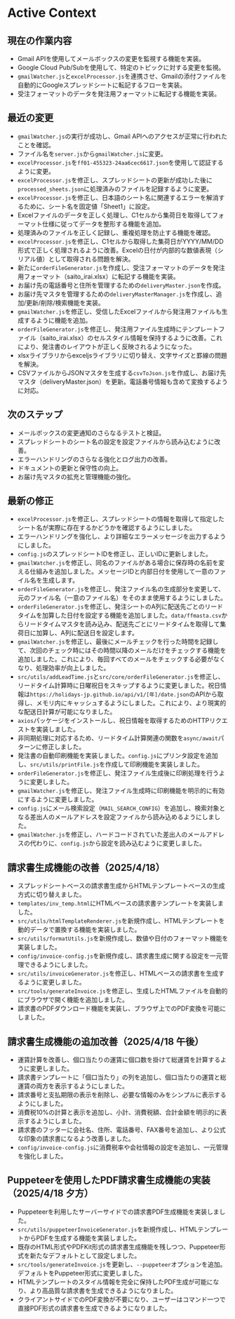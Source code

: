 # Active Context

## 現在の作業内容
- Gmail APIを使用してメールボックスの変更を監視する機能を実装。
- Google Cloud Pub/Subを使用して、特定のトピックに対する変更を監視。
- `gmailWatcher.js`と`excelProcessor.js`を連携させ、Gmailの添付ファイルを自動的にGoogleスプレッドシートに転記するフローを実装。
- 受注フォーマットのデータを発注用フォーマットに転記する機能を実装。

## 最近の変更
- `gmailWatcher.js`の実行が成功し、Gmail APIへのアクセスが正常に行われたことを確認。
- ファイル名を`server.js`から`gmailWatcher.js`に変更。
- `excelProcessor.js`を`ff01-455323-24aa6cec6617.json`を使用して認証するように変更。
- `excelProcessor.js`を修正し、スプレッドシートの更新が成功した後に`processed_sheets.json`に処理済みのファイルを記録するように変更。
- `excelProcessor.js`を修正し、日本語のシート名に関連するエラーを解消するために、シート名を固定値「Sheet1」に設定。
- Excelファイルのデータを正しく処理し、C1セルから集荷日を取得してフォーマット仕様に従ってデータを整形する機能を追加。
- 処理済みのファイルを正しく記録し、重複処理を防止する機能を確認。
- `excelProcessor.js`を修正し、C1セルから取得した集荷日がYYYY/MM/DD形式で正しく処理されるように改善。Excelの日付が内部的な数値表現（シリアル値）として取得される問題を解決。
- 新たに`orderFileGenerator.js`を作成し、受注フォーマットのデータを発注用フォーマット（saito_irai.xlsx）に転記する機能を実装。
- お届け先の電話番号と住所を管理するための`deliveryMaster.json`を作成。
- お届け先マスタを管理するための`deliveryMasterManager.js`を作成し、追加/更新/削除/検索機能を実装。
- `gmailWatcher.js`を修正し、受信したExcelファイルから発注用ファイルも生成するように機能を追加。
- `orderFileGenerator.js`を修正し、発注用ファイル生成時にテンプレートファイル（saito_irai.xlsx）のセルスタイル情報を保持するように改善。これにより、発注書のレイアウトが正しく反映されるようになった。
- xlsxライブラリからexceljsライブラリに切り替え、文字サイズと罫線の問題を解決。
- CSVファイルからJSONマスタを生成する`csvToJson.js`を作成し、お届け先マスタ（deliveryMaster.json）を更新。電話番号情報も含めて変換するように対応。

## 次のステップ
- メールボックスの変更通知のさらなるテストと検証。
- スプレッドシートのシート名の設定を設定ファイルから読み込むように改善。
- エラーハンドリングのさらなる強化とログ出力の改善。
- ドキュメントの更新と保守性の向上。
- お届け先マスタの拡充と管理機能の強化。

## 最新の修正
- `excelProcessor.js`を修正し、スプレッドシートの情報を取得して指定したシート名が実際に存在するかどうかを確認するようにしました。
- エラーハンドリングを強化し、より詳細なエラーメッセージを出力するようにしました。
- `config.js`のスプレッドシートIDを修正し、正しいIDに更新しました。
- `gmailWatcher.js`を修正し、同名のファイルがある場合に保存時の名前を変える仕組みを追加しました。メッセージIDと内部日付を使用して一意のファイル名を生成します。
- `orderFileGenerator.js`を修正し、発注ファイル名の生成部分を変更して、元のファイル名（一意のファイル名）をそのまま使用するようにしました。
- `orderFileGenerator.js`を修正し、発注シートのA列に配送先ごとのリードタイムを加算した日付を設定する機能を追加しました。`data/ffmasta.csv`からリードタイムマスタを読み込み、配送先ごとにリードタイムを取得して集荷日に加算し、A列に配送日を設定します。
- `gmailWatcher.js`を修正し、最後にメールチェックを行った時間を記録して、次回のチェック時にはその時間以降のメールだけをチェックする機能を追加しました。これにより、毎回すべてのメールをチェックする必要がなくなり、処理効率が向上しました。
- `src/utils/addLeadTime.js`と`src/core/orderFileGenerator.js`を修正し、リードタイム計算時に日曜祝日をスキップするように変更しました。祝日情報は`https://holidays-jp.github.io/api/v1/[年]/date.json`のAPIから取得し、メモリ内にキャッシュするようにしました。これにより、より現実的な配送日計算が可能になりました。
- `axios`パッケージをインストールし、祝日情報を取得するためのHTTPリクエストを実装しました。
- 非同期処理に対応するため、リードタイム計算関連の関数を`async/await`パターンに修正しました。
- 発注書の自動印刷機能を実装しました。`config.js`にプリンタ設定を追加し、`src/utils/printFile.js`を作成して印刷機能を実装しました。
- `orderFileGenerator.js`を修正し、発注ファイル生成後に印刷処理を行うように変更しました。
- `gmailWatcher.js`を修正し、発注ファイル生成時に印刷機能を明示的に有効にするように変更しました。
- `config.js`にメール検索設定（`MAIL_SEARCH_CONFIG`）を追加し、検索対象となる差出人のメールアドレスを設定ファイルから読み込めるようにしました。
- `gmailWatcher.js`を修正し、ハードコードされていた差出人のメールアドレスの代わりに、`config.js`から設定を読み込むように変更しました。

## 請求書生成機能の改善（2025/4/18）
- スプレッドシートベースの請求書生成からHTMLテンプレートベースの生成方式に切り替えました。
- `templates/inv_temp.html`にHTMLベースの請求書テンプレートを実装しました。
- `src/utils/htmlTemplateRenderer.js`を新規作成し、HTMLテンプレートを動的データで置換する機能を実装しました。
- `src/utils/formatUtils.js`を新規作成し、数値や日付のフォーマット機能を実装しました。
- `config/invoice-config.js`を新規作成し、請求書生成に関する設定を一元管理できるようにしました。
- `src/utils/invoiceGenerator.js`を修正し、HTMLベースの請求書を生成するように変更しました。
- `src/tools/generateInvoice.js`を修正し、生成したHTMLファイルを自動的にブラウザで開く機能を追加しました。
- 請求書のPDFダウンロード機能を実装し、ブラウザ上でのPDF変換を可能にしました。

## 請求書生成機能の追加改善（2025/4/18 午後）
- 運賃計算を改善し、個口当たりの運賃に個口数を掛けて総運賃を計算するように変更しました。
- 請求書テンプレートに「個口当たり」の列を追加し、個口当たりの運賃と総運賃の両方を表示するようにしました。
- 請求番号と支払期限の表示を削除し、必要な情報のみをシンプルに表示するようにしました。
- 消費税10%の計算と表示を追加し、小計、消費税額、合計金額を明示的に表示するようにしました。
- 請求書のフッターに会社名、住所、電話番号、FAX番号を追加し、より公式な印象の請求書になるよう改善しました。
- `config/invoice-config.js`に消費税率や会社情報の設定を追加し、一元管理を強化しました。

## Puppeteerを使用したPDF請求書生成機能の実装（2025/4/18 夕方）
- Puppeteerを利用したサーバーサイドでの請求書PDF生成機能を実装しました。
- `src/utils/puppeteerInvoiceGenerator.js`を新規作成し、HTMLテンプレートからPDFを生成する機能を実装しました。
- 既存のHTML形式やPDFKit形式の請求書生成機能を残しつつ、Puppeteer形式を新たなデフォルトとして設定しました。
- `src/tools/generateInvoice.js`を更新し、`--puppeteer`オプションを追加。デフォルトをPuppeteer形式に変更しました。
- HTMLテンプレートのスタイル情報を完全に保持したPDF生成が可能になり、より高品質な請求書を生成できるようになりました。
- クライアントサイドでのPDF変換が不要になり、ユーザーはコマンド一つで直接PDF形式の請求書を生成できるようになりました。
